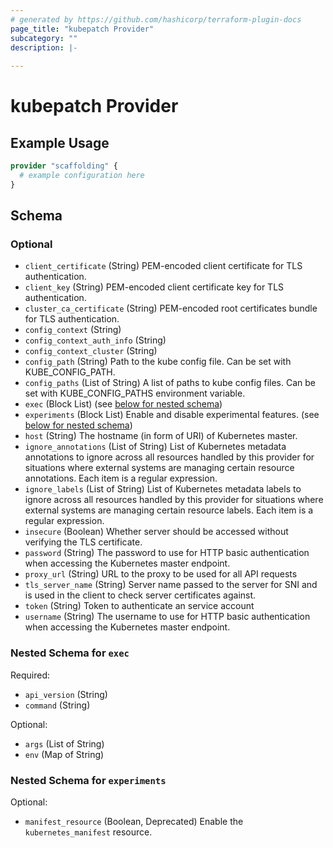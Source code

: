 ```yaml
---
# generated by https://github.com/hashicorp/terraform-plugin-docs
page_title: "kubepatch Provider"
subcategory: ""
description: |-
  
---
```


# kubepatch Provider



## Example Usage

```terraform
provider "scaffolding" {
  # example configuration here
}
```

<!-- schema generated by tfplugindocs -->
## Schema

### Optional

- `client_certificate` (String) PEM-encoded client certificate for TLS authentication.
- `client_key` (String) PEM-encoded client certificate key for TLS authentication.
- `cluster_ca_certificate` (String) PEM-encoded root certificates bundle for TLS authentication.
- `config_context` (String)
- `config_context_auth_info` (String)
- `config_context_cluster` (String)
- `config_path` (String) Path to the kube config file. Can be set with KUBE_CONFIG_PATH.
- `config_paths` (List of String) A list of paths to kube config files. Can be set with KUBE_CONFIG_PATHS environment variable.
- `exec` (Block List) (see [below for nested schema](#nestedblock--exec))
- `experiments` (Block List) Enable and disable experimental features. (see [below for nested schema](#nestedblock--experiments))
- `host` (String) The hostname (in form of URI) of Kubernetes master.
- `ignore_annotations` (List of String) List of Kubernetes metadata annotations to ignore across all resources handled by this provider for situations where external systems are managing certain resource annotations. Each item is a regular expression.
- `ignore_labels` (List of String) List of Kubernetes metadata labels to ignore across all resources handled by this provider for situations where external systems are managing certain resource labels. Each item is a regular expression.
- `insecure` (Boolean) Whether server should be accessed without verifying the TLS certificate.
- `password` (String) The password to use for HTTP basic authentication when accessing the Kubernetes master endpoint.
- `proxy_url` (String) URL to the proxy to be used for all API requests
- `tls_server_name` (String) Server name passed to the server for SNI and is used in the client to check server certificates against.
- `token` (String) Token to authenticate an service account
- `username` (String) The username to use for HTTP basic authentication when accessing the Kubernetes master endpoint.

<a id="nestedblock--exec"></a>
### Nested Schema for `exec`

Required:

- `api_version` (String)
- `command` (String)

Optional:

- `args` (List of String)
- `env` (Map of String)


<a id="nestedblock--experiments"></a>
### Nested Schema for `experiments`

Optional:

- `manifest_resource` (Boolean, Deprecated) Enable the `kubernetes_manifest` resource.

